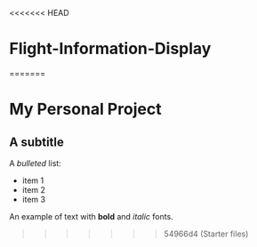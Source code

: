 <<<<<<< HEAD
# Flight-Information-Display
=======
# My Personal Project

## A subtitle

A *bulleted* list:
- item 1
- item 2
- item 3

An example of text with **bold** and *italic* fonts.  
>>>>>>> 54966d4 (Starter files)
